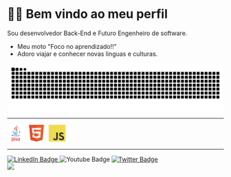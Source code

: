 # 👋🏻  Bem vindo ao meu perfil

Sou desenvolvedor Back-End e Futuro Engenheiro de software.

- Meu moto "Foco no aprendizado!!"
- Adoro viajar e conhecer novas linguas e culturas.

![Snake animation](https://github.com/lucassenderski/lucassenderski/blob/output/github-contribution-grid-snake.svg)

---

<div>
  <img src="https://github.com/devicons/devicon/blob/master/icons/java/java-original-wordmark.svg" title="Java" alt="Java" width="40" height="40"/>&nbsp;
  <img src="https://github.com/devicons/devicon/blob/master/icons/html5/html5-original.svg" title="HTML5" alt="HTML" width="40" height="40"/>&nbsp;
  <img src="https://github.com/devicons/devicon/blob/master/icons/javascript/javascript-original.svg" title="JavaScript" alt="JavaScript" width="40" height="40"/>&nbsp;
</div>

---
 <div id="badges">
  <a href = "https://www.linkedin.com/in/lucas-senderski-b150b0141">
    <img src="https://img.shields.io/badge/LinkedIn-blue?style=for-the-badge&logo=linkedin&logoColor=white" alt="LinkedIn Badge"/>
  </a>
  <img src="https://img.shields.io/badge/YouTube-red?style=for-the-badge&logo=youtube&logoColor=white" alt="Youtube Badge"/>
    <a href = "https://twitter.com/LucasSenderski">
  <img src="https://img.shields.io/badge/Twitter-blue?style=for-the-badge&logo=twitter&logoColor=white" alt="Twitter Badge"/>
    </a>
</div>

<div align = "left">
<img height = "200em" src="https://github-readme-stats.vercel.app/api/top-langs/?username=lucassenderski&show_icons=true&theme=vision-friendly-dark&count_private=true"/>
</div>
